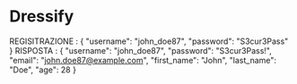 # Dressify

REGISITRAZIONE : 
{
  "username": "john_doe87",
  "password": "S3cur3Pass"
}
RISPOSTA :
{
  "username": "john_doe87",
  "password": "S3cur3Pass!",
  "email": "john.doe87@example.com",
  "first_name": "John",
  "last_name": "Doe",
  "age": 28
}
